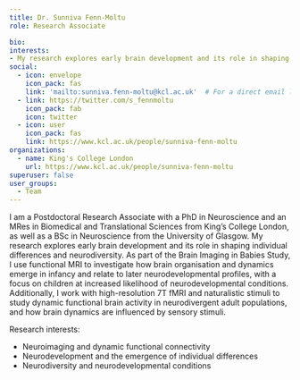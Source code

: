 ```yaml
---
title: Dr. Sunniva Fenn-Moltu
role: Research Associate

bio:
interests:
- My research explores early brain development and its role in shaping individual differences and neurodiversity. I also work with high-resolution 7T fMRI and naturalistic stimuli to study dynamic functional brain activity in neurodivergent adult populations, and how brain dynamics are influenced by sensory stimuli.
social:
  - icon: envelope
    icon_pack: fas
    link: 'mailto:sunniva.fenn-moltu@kcl.ac.uk'  # For a direct email link, use "mailto:test@example.org".
  - link: https://twitter.com/s_fennmoltu
    icon_pack: fab
    icon: twitter
  - icon: user
    icon_pack: fas
    link: https://www.kcl.ac.uk/people/sunniva-fenn-moltu  
organizations:
  - name: King's College London
    url: https://www.kcl.ac.uk/people/sunniva-fenn-moltu
superuser: false
user_groups:
  - Team
---
```

I am a Postdoctoral Research Associate with a PhD in Neuroscience and an MRes in Biomedical and Translational Sciences from King’s College London, as well as a BSc in Neuroscience from the University of Glasgow.
My research explores early brain development and its role in shaping individual differences and neurodiversity. As part of the Brain Imaging in Babies Study, I use functional MRI to investigate how brain organisation and dynamics emerge in infancy and relate to later neurodevelopmental profiles, with a focus on children at increased likelihood of neurodevelopmental conditions.
Additionally, I work with high-resolution 7T fMRI and naturalistic stimuli to study dynamic functional brain activity in neurodivergent adult populations, and how brain dynamics are influenced by sensory stimuli.

Research interests:
- Neuroimaging and dynamic functional connectivity
- Neurodevelopment and the emergence of individual differences
- Neurodiversity and neurodevelopmental conditions
